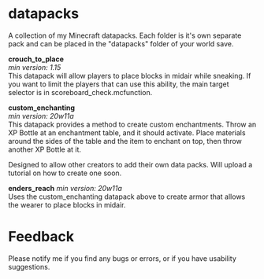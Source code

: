 # datapacks
A collection of my Minecraft datapacks.
Each folder is it's own separate pack and can be placed in the "datapacks" folder of your world save.

**crouch_to_place**  
*min version: 1.15*  
This datapack will allow players to place blocks in midair while sneaking. If you want to limit the players that can use this ability, the main target selector is in scoreboard_check.mcfunction.

**custom_enchanting**  
*min version: 20w11a*  
This datapack provides a method to create custom enchantments. Throw an XP Bottle at an enchantment table, and it should activate. Place materials around the sides of the table and the item to enchant on top, then throw another XP Bottle at it.  
  
Designed to allow other creators to add their own data packs. Will upload a tutorial on how to create one soon.  

**enders_reach**
*min version: 20w11a*  
Uses the custom_enchanting datapack above to create armor that allows the wearer to place blocks in midair.

# Feedback
Please notify me if you find any bugs or errors, or if you have usability suggestions.

